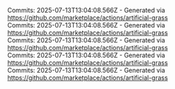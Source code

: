 Commits: 2025-07-13T13:04:08.566Z - Generated via https://github.com/marketplace/actions/artificial-grass
<br>
Commits: 2025-07-13T13:04:08.566Z - Generated via https://github.com/marketplace/actions/artificial-grass
<br>
Commits: 2025-07-13T13:04:08.566Z - Generated via https://github.com/marketplace/actions/artificial-grass
<br>
Commits: 2025-07-13T13:04:08.566Z - Generated via https://github.com/marketplace/actions/artificial-grass
<br>
Commits: 2025-07-13T13:04:08.566Z - Generated via https://github.com/marketplace/actions/artificial-grass
<br>
